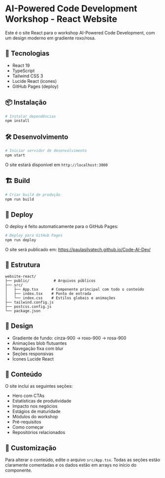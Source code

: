 # AI-Powered Code Development Workshop - React Website

Este é o site React para o workshop AI-Powered Code Development, com um design moderno em gradiente roxo/rosa.

## 🚀 Tecnologias

- React 19
- TypeScript
- Tailwind CSS 3
- Lucide React (ícones)
- GitHub Pages (deploy)

## 📦 Instalação

```bash
# Instalar dependências
npm install
```

## 🛠️ Desenvolvimento

```bash
# Iniciar servidor de desenvolvimento
npm start
```

O site estará disponível em `http://localhost:3000`

## 🏗️ Build

```bash
# Criar build de produção
npm run build
```

## 🚀 Deploy

O deploy é feito automaticamente para o GitHub Pages:

```bash
# Deploy para GitHub Pages
npm run deploy
```

O site será publicado em: https://paulasilvatech.github.io/Code-AI-Dev/

## 📁 Estrutura

```
website-react/
├── public/           # Arquivos públicos
├── src/
│   ├── App.tsx      # Componente principal com todo o conteúdo
│   ├── index.tsx    # Ponto de entrada
│   └── index.css    # Estilos globais e animações
├── tailwind.config.js
├── postcss.config.js
└── package.json
```

## 🎨 Design

- Gradiente de fundo: cinza-900 → roxo-900 → rosa-900
- Animações blob flutuantes
- Navegação fixa com blur
- Seções responsivas
- Ícones Lucide React

## 📝 Conteúdo

O site inclui as seguintes seções:
- Hero com CTAs
- Estatísticas de produtividade
- Impacto nos negócios
- Estágios de maturidade
- Módulos do workshop
- Pré-requisitos
- Como começar
- Repositórios relacionados

## 🔧 Customização

Para alterar o conteúdo, edite o arquivo `src/App.tsx`. Todas as seções estão claramente comentadas e os dados estão em arrays no início do componente.
